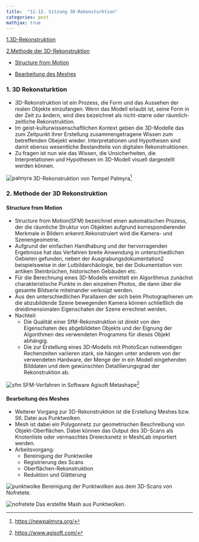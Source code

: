 ```yaml
---
title:  "11-12. Sitzung 3D-Rekonsturktion"
categories: post
mathjax: true
---
```


[1.3D-Rekonstruktion](#1-3d-rekonstruktion)

[2.Methode der 3D-Rekonstruktion](#2-methode-der-3d-rekonstruktion)

 - [Structure from Motion](#structure-from-motion)
 
 - [Bearbeitung des Meshes](#bearbeitung-des-meshes)


### 1. 3D Rekonsturktion

* 3D-Rekonstruktion ist ein Prozess, die Form und das Aussehen der realen Objekte einzufangen.
Wenn das Modell erlaubt ist, seine Form in der Zeit zu ändern, wird dies bezeichnet als nicht-starre oder räumlich-zeitliche      Rekonstruktion.
* Im geist-kulturwissenschaftlichen Kontext geben die 3D-Modelle das zum Zeitpunkt ihrer Erstellung
zusammengetragene Wissen zum betreffenden Obejekt wieder.
Interpretationen und Hypothesen sind damit ebenso wesentliche Bestandteile von digitalen Rekonstruktionen. 
* Zu fragen ist nun wie das Wissen, die Unsicherheiten, die Interpretationen und Hypothesen im 3D-Modell visuell
dargestellt werden können. 

![palmyra](https://github.com/Monsieur-Park/monsieur-park.github.io/blob/master/_Images/palmyra.jpg?raw=true)
3D-Rekonstruktion von Tempel Palmyra[^1]

### 2. Methode der 3D Rekonstruktion

#### Structure from Motion

* Structure from Motion(SFM) bezeichnet einen automatischen Prozess, der die räumliche Struktur von Objekten aufgrund korrespondierender Merkmale in Bildern erkennt.Rekonstruiert wird die Kamera- und Szenengeometrie. 
* Aufgrund der einfachen Handhabung und der hervorragenden Ergebnisse hat das Verfahren breite Anwendung in unterschiedlichen Gebieten gefunden, neben der Ausgrabungsdokumentation2 beispielsweise in der Lutbildarchäologie, bei der Dokumentation von antiken Steinbrüchen, historischen Gebäuden etc. 
* Für die Berechnung eines 3D-Modells ermittelt ein Algorithmus zunächst charakteristische Punkte in den einzelnen Photos, die dann über die gesamte Bildserie miteinander verknüpt werden. 
* Aus den unterschiedlichen Parallaxen der sich beim Photographieren um die abzubildende Szene bewegenden Kamera können schließlich die dreidimensionalen Eigenschaten der Szene errechnet werden. 
* Nachteil: 
    - Die Qualität einer SfM-Rekonstruktion ist direkt von den Eigenschaten des abgebildeten Objekts und der Eignung der Algorithmen des       verwendeten Programms für dieses Objekt abhängig.
    - Die zur Erstellung eines 3D-Modells mit PhotoScan notwendigen Rechenzeiten variieren stark, sie hängen unter anderem von der             verwendeten Hardware, der Menge der in ein Modell eingehenden Bilddaten und dem gewünschten Detaillierungsgrad der Rekonstruktion       ab. 

![sfm](https://github.com/Monsieur-Park/monsieur-park.github.io/blob/master/_Images/SFM.png?raw=true)
SFM-Verfahren in Software Agisoft Metashape[^2]

#### Bearbeitung des Meshes

* Weiterer Vorgang zur 3D-Rekonstruktion ist die Erstellung Meshes bzw. Stl. Datei aus Punktwolken. 
* Mesh ist dabei ein Polygonnetz zur geometrischen Beschreibung von Objekt-Oberflächen. 
Dabei können das Output des 3D-Scans als Knotenliste oder vermaschtes Dreiecksnetz in MeshLab importiert werden.
* Arbeitsvorgang: 
  - Bereinigung der Punktwolke
  - Registrierung des Scans
  - Oberflächen-Rekonstruktion 
  - Reduktion und Glätterung 
 
![punktwolke](https://github.com/Monsieur-Park/monsieur-park.github.io/blob/master/_Images/punktwolke.png?raw=true)
 Bereinigung der Punktwolken aus dem 3D-Scans von Nofretete.

![nofretete](https://github.com/Monsieur-Park/monsieur-park.github.io/blob/master/_Images/nofretete.png?raw=true)
Das erstellte Mash aus Punktwolken. 

[^1]: https://newpalmyra.org/
[^2]: https://www.agisoft.com/
